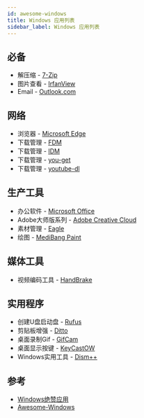 ```yaml
---
id: awesome-windows
title: Windows 应用列表
sidebar_label: Windows 应用列表
---
```


## 必备

- 解压缩 - [7-Zip](https://www.7-zip.org/)
- 图片查看 - [IrfanView](https://www.irfanview.com/)
- Email - [Outlook.com](https://outlook.live.com)

## 网络

- 浏览器 - [Microsoft Edge](https://www.microsoft.com/zh-cn/edge)
- 下载管理 - [FDM](http://www.freedownloadmanager.org/)
- 下载管理 - [IDM](http://internetdownloadmanager.com/)
- 下载管理 - [you-get](https://github.com/soimort/you-get/releases)
- 下载管理 - [youtube-dl](http://rg3.github.io/youtube-dl/download.html)

## 生产工具

- 办公软件 - [Microsoft Office](https://www.office.com/)
- Adobe大师版系列 - [Adobe Creative Cloud](https://www.adobe.com/creativecloud.html)
- 素材管理 - [Eagle]()
- 绘图 - [MediBang Paint](https://medibangpaint.com/)


## 媒体工具

- 视频编码工具 - [HandBrake](http://handbrake.fr/)

## 实用程序

- 创建U盘启动盘 - [Rufus](https://rufus.ie/)
- 剪贴板增强 - [Ditto](https://ditto-cp.sourceforge.io/)
- 桌面录制Gif - [GifCam](http://blog.bahraniapps.com/gifcam/)
- 桌面显示按键 - [KeyCastOW](https://brookhong.github.io/2014/04/28/keycast-on-windows.html)
- Windows实用工具 - [Dism++](https://www.chuyu.me/zh-Hans/)


## 参考

- [Windows绝赞应用](https://belittleyang.gitbooks.io/windows-apps-that-amaze-us/content/)
- [Awesome-Windows](https://github.com/Awesome-Windows/Awesome/blob/master/README.md)